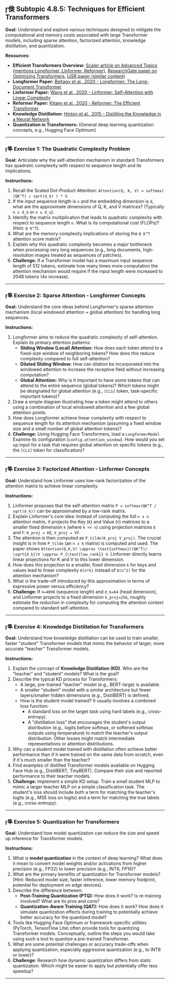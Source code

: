 ## 倹 Subtopic 4.8.5: Techniques for Efficient Transformers

**Goal:** Understand and explore various techniques designed to mitigate the computational and memory costs associated with large Transformer models, including sparse attention, factorized attention, knowledge distillation, and quantization.

**Resources:**

* **Efficient Transformers Overview:** [Scaler article on Advanced Topics (mentions Longformer, Linformer, Reformer)](https://www.scaler.com/topics/nlp/training-transformer/), [ResearchGate paper on Optimizing Transformers](https://www.researchgate.net/publication/391442137_Optimizing_Transformer_Models_for_Low-Latency_Inference_Techniques_Architectures_and_Code_Implementations), [IJSR paper (similar content)](https://www.ijsr.net/archive/v14i4/SR25409073105.pdf)
* **Longformer Paper:** [Beltagy et al., 2020 - Longformer: The Long-Document Transformer](https://arxiv.org/abs/2004.05150)
* **Linformer Paper:** [Wang et al., 2020 - Linformer: Self-Attention with Linear Complexity](https://arxiv.org/abs/2006.04768)
* **Reformer Paper:** [Kitaev et al., 2020 - Reformer: The Efficient Transformer](https://arxiv.org/abs/2001.04451)
* **Knowledge Distillation:** [Hinton et al., 2015 - Distilling the Knowledge in a Neural Network](https://arxiv.org/abs/1503.02531)
* **Quantization in Transformers:** (General deep learning quantization concepts, e.g., Hugging Face Optimum)

---

### 隼 **Exercise 1: The Quadratic Complexity Problem**

**Goal:** Articulate why the self-attention mechanism in standard Transformers has quadratic complexity with respect to sequence length and its implications.

**Instructions:**

1.  Recall the Scaled Dot-Product Attention: `Attention(Q, K, V) = softmax( (QK^T) / sqrt(d_k) ) * V`.
2.  If the input sequence length is `n` and the embedding dimension is `d`, what are the approximate dimensions of Q, K, and V matrices? (Typically `n x d_k` or `n x d_v`).
3.  Identify the matrix multiplication that leads to quadratic complexity with respect to sequence length `n`. What is its computational cost (FLOPs)? (Hint: `Q K^T`).
4.  What are the memory complexity implications of storing the `Q K^T` attention score matrix?
5.  Explain why this quadratic complexity becomes a major bottleneck when processing very long sequences (e.g., long documents, high-resolution images treated as sequences of patches).
6.  **Challenge:** If a Transformer model has a maximum input sequence length of 512 tokens, estimate how many times more computation the attention mechanism would require if the input length were increased to 2048 tokens (4x increase).

---

### 隼 **Exercise 2: Sparse Attention - Longformer Concepts**

**Goal:** Understand the core ideas behind Longformer's sparse attention mechanism (local windowed attention + global attention) for handling long sequences.

**Instructions:**

1.  Longformer aims to reduce the quadratic complexity of self-attention. Explain its primary attention patterns:
    * **Sliding Window (Local) Attention:** How does each token attend to a fixed-size window of neighboring tokens? How does this reduce complexity compared to full self-attention?
    * **Dilated Sliding Window:** How can dilation be incorporated into the windowed attention to increase the receptive field without increasing computation?
    * **Global Attention:** Why is it important to have some tokens that can attend to the entire sequence (global tokens)? Which tokens might be designated for global attention (e.g., `[CLS]` token, task-specific important tokens)?
2.  Draw a simple diagram illustrating how a token might attend to others using a combination of local windowed attention and a few global attention points.
3.  How does Longformer achieve linear complexity with respect to sequence length for its attention mechanism (assuming a fixed window size and a small number of global attention tokens)?
4.  **Challenge:** Using Hugging Face Transformers, load a `LongformerModel`. Examine its configuration (`config.attention_window`). How would you set up input for a task that requires global attention on specific tokens (e.g., the `[CLS]` token for classification)?

---

### 隼 **Exercise 3: Factorized Attention - Linformer Concepts**

**Goal:** Understand how Linformer uses low-rank factorization of the attention matrix to achieve linear complexity.

**Instructions:**

1.  Linformer proposes that the self-attention matrix `P = softmax(QK^T / sqrt(d_k))` can be approximated by a low-rank matrix.
2.  Explain Linformer's core idea: Instead of computing the full `n x n` attention matrix, it projects the Key (`K`) and Value (`V`) matrices to a smaller fixed dimension `k` (where `k << n`) using projection matrices `E` and `F`: `K_proj = KE`, `V_proj = VF`.
3.  The attention is then computed as `P_tilde(K_proj V_proj)`. The crucial insight is in how `P_tilde` (an `n x k` matrix) is computed and used. The paper shows `Attention(Q,K,V) \approx \text{softmax}((QK^T)/ \sqrt{d_k})V \approx P_{\text{low_rank}} V`. Linformer directly learns linear projections for K and V to this lower dimension.
4.  How does this projection to a smaller, fixed dimension `k` for keys and values lead to linear complexity `O(n*k)` instead of `O(n^2)` for the attention mechanism?
5.  What is the trade-off introduced by this approximation in terms of expressive power versus efficiency?
6.  **Challenge:** If `n=4096` (sequence length) and `d_k=64` (head dimension), and Linformer projects to a fixed dimension `k_proj=256`, roughly estimate the reduction in complexity for computing the attention context compared to standard self-attention.

---

### 隼 **Exercise 4: Knowledge Distillation for Transformers**

**Goal:** Understand how knowledge distillation can be used to train smaller, faster "student" Transformer models that mimic the behavior of larger, more accurate "teacher" Transformer models.

**Instructions:**

1.  Explain the concept of **Knowledge Distillation (KD)**. Who are the "teacher" and "student" models? What is the goal?
2.  Describe the typical KD process for Transformers:
    * A large, pre-trained "teacher" model (e.g., BERT-large) is available.
    * A smaller "student" model with a similar architecture but fewer layers/smaller hidden dimensions (e.g., DistilBERT) is defined.
    * How is the student model trained? It usually involves a combined loss function:
        * A standard loss on the target task using hard labels (e.g., cross-entropy).
        * A "distillation loss" that encourages the student's output distribution (e.g., logits before softmax, or softened softmax outputs using temperature) to match the teacher's output distribution. Other losses might match intermediate representations or attention distributions.
3.  Why can a student model trained with distillation often achieve better performance than if it were trained on the same data from scratch, even if it's much smaller than the teacher?
4.  Find examples of distilled Transformer models available on Hugging Face Hub (e.g., DistilBERT, TinyBERT). Compare their size and reported performance to their teacher models.
5.  **Challenge:** Implement a simple KD setup. Train a small student MLP to mimic a larger teacher MLP on a simple classification task. The student's loss should include both a term for matching the teacher's logits (e.g., MSE loss on logits) and a term for matching the true labels (e.g., cross-entropy).

---

### 隼 **Exercise 5: Quantization for Transformers**

**Goal:** Understand how model quantization can reduce the size and speed up inference for Transformer models.

**Instructions:**

1.  What is **model quantization** in the context of deep learning? What does it mean to convert model weights and/or activations from higher precision (e.g., FP32) to lower precision (e.g., INT8, FP16)?
2.  What are the primary benefits of quantization for Transformer models? (Hint: Reduced model size, faster inference, lower memory footprint, potential for deployment on edge devices).
3.  Describe the difference between:
    * **Post-Training Quantization (PTQ):** How does it work? Is re-training involved? What are its pros and cons?
    * **Quantization-Aware Training (QAT):** How does it work? How does it simulate quantization effects during training to potentially achieve better accuracy for the quantized model?
4.  Tools like Hugging Face Optimum or framework-specific utilities (PyTorch, TensorFlow Lite) often provide tools for quantizing Transformer models. Conceptually, outline the steps you would take using such a tool to quantize a pre-trained Transformer.
5.  What are some potential challenges or accuracy trade-offs when applying quantization, especially aggressive quantization (e.g., to INT8 or lower)?
6.  **Challenge:** Research how dynamic quantization differs from static quantization. Which might be easier to apply but potentially offer less speedup?

---